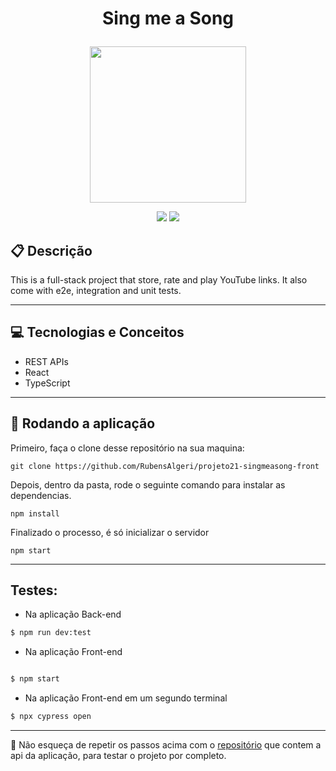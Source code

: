 # <p align = "center"> Sing me a Song </p>

<p align="center">
   <img width="250px" src="https://notion-emojis.s3-us-west-2.amazonaws.com/prod/svg-twitter/1f399-fe0f.svg"/>
</p>

<p align = "center">
   <img src="https://img.shields.io/badge/author-RubensAlgeri-4dae71?style=flat-square" />
   <img src="https://img.shields.io/github/languages/count/RubensAlgeri/projeto21-singmeasong-front?color=4dae71&style=flat-square" />
</p>

##  :clipboard: Descrição

This is a full-stack project that store, rate and play YouTube links. It also come with e2e, integration and unit tests.

***

## :computer:	 Tecnologias e Conceitos

- REST APIs
- React
- TypeScript

***

## 🏁 Rodando a aplicação

Primeiro, faça o clone desse repositório na sua maquina:

```
git clone https://github.com/RubensAlgeri/projeto21-singmeasong-front
```

Depois, dentro da pasta, rode o seguinte comando para instalar as dependencias.

```
npm install
```

Finalizado o processo, é só inicializar o servidor
```
npm start
```
***

## Testes:

- Na aplicação Back-end

```bash
$ npm run dev:test
```

- Na aplicação Front-end

```bash

$ npm start

```

- Na aplicação Front-end em um segundo terminal

```bash
$ npx cypress open
```

***

:stop_sign: Não esqueça de repetir os passos acima com o [repositório](https://github.com/RubensAlgeri/projeto21-singmeasong-back) que contem a api da aplicação, para testar o projeto por completo.

